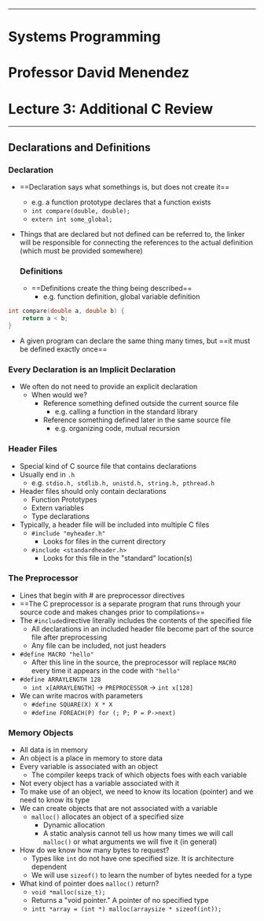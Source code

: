 ***
# Systems Programming
# Professor David Menendez
# Lecture 3: Additional C Review

***
## Declarations and Definitions
### Declaration
- ==Declaration says what somethings is, but does not create it==
	- e.g. a function prototype declares that a function exists
	- `int compare(double, double);`
	- `extern int some_global;`
- Things that are declared but not defined can be referred to, the linker will be responsible for connecting the references to the actual definition (which must be provided somewhere)

  ### Definitions
  - ==Definitions create the thing being described==
	  - e.g. function definition, global variable definition
```C
int compare(double a, double b) {
	return a < b;
}
```
- A given program can declare the same thing many times, but ==it must be defined exactly once==
### Every Declaration is an Implicit Declaration
- We often do not need to provide an explicit declaration
	- When would we?
		- Reference something defined outside the current source file
			- e.g. calling a function in the standard library
		- Reference something defined later in the same source file
			- e.g. organizing code, mutual recursion

### Header Files
- Special kind of C source file that contains declarations
- Usually end in `.h`
	- e.g. `stdio.h, stdlib.h, unistd.h, string.h, pthread.h`
- Header files should only contain declarations
	- Function Prototypes
	- Extern variables
	- Type declarations
- Typically, a header file will be included into multiple C files
	- `#include "myheader.h"`
		- Looks for files in the current directory
	- `#include <standardheader.h>`
		- Looks for this file in the "standard" location(s)

### The Preprocessor
- Lines that begin with # are preprocessor directives
- ==The C preprocessor is a separate program that runs through your source code and makes changes prior to compilations==
- The `#include`directive literally includes the contents of the specified file
	- All declarations in an included header file become part of the source file after preprocessing
	- Any file can be included, not just headers
- `#define MACRO "hello"`
	- After this line in the source, the preprocessor will replace `MACRO` every time it appears in the code with `"hello"`
- `#define ARRAYLENGTH 128`
	- `int x[ARRAYLENGTH]` -> `PREPROCESSOR`  -> `int x[128]`
- We can write macros with parameters
	- `#define SQUARE(X) X * X`
	- `#define FOREACH(P) for (; P; P = P->next)`

### Memory Objects
- All data is in memory
- An object is a place in memory to store data
- Every variable is associated with an object
	- The compiler keeps track of which objects foes with each variable
- Not every object has a variable associated with it
- To make use of an object, we need to know its location (pointer) and we need to know its type
- We can create objects that are not associated with a variable
	- `malloc()` allocates an object of a specified size
		- Dynamic allocation
		- A static analysis cannot tell us how many times we will call `malloc()` or what arguments we will five it (in general)
- How do we know how many bytes to request?
	- Types like `int` do not have one specified size. It is architecture dependent
	- We will use `sizeof()` to learn the number of bytes needed for a type
- What kind of pointer does `malloc()` return?
	- `void *malloc(size_t);`
	- Returns a "void pointer." A pointer of no specified type
	- `intt *array = (int *) malloc(arraysize * sizeof(int));`
